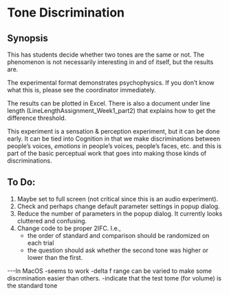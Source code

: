# Tone Discrimination

## Synopsis

This has students decide whether two tones are the same or not. The phenomenon is not necessarily interesting in and of itself, but the results are. 

The experimental format demonstrates psychophysics. If you don’t know what this is, please see the coordinator immediately.

The results can be plotted in Excel. There is also a document under line length (LineLengthAssignment_Week1_part2) that explains how to get the difference threshold. 

This experiment is a sensation & perception experiment, but it can be done early. It can be tied into Cognition in that we make discriminations between people’s voices, _emotions_ in people’s voices, people’s faces, etc. and this is part of the basic perceptual work that goes into making those kinds of discriminations.

## To Do:
1. Maybe set to full screen (not critical since this is an audio experiment).
2. Check and perhaps change default parameter settings in popup dialog.
3. Reduce the number of parameters in the popup dialog. It currently looks
cluttered and confusing.
4. Change code to be proper 2IFC. I.e.,
    - the order of standard and comparison should be randomized on each trial
    - the question should ask whether the second tone was higher or lower than
    the first.
    
 ---In MacOS
 -seems to work
 -delta f range can be varied to make some discrmination easier than others.
 -indicate that the test tome (for volume) is the standard tone
 
